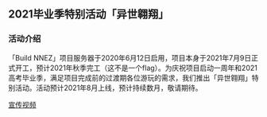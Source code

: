 ## 2021毕业季特别活动「异世翱翔」

### 活动介绍

「Build NNEZ」项目服务器于2020年6月12日启用，项目本身于2021年7月9日正式开工，预计2021年秋季完工（这不是一个flag）。为庆祝项目启动一周年和2021高考毕业季，满足项目完成前的过渡期各位游玩的需求，我们推出「异世翱翔」特别活动。活动预计2021年8月上线，预计持续数月，敬请期待。

[宣传视频](https://www.bilibili.com/video/BV1664y1b7UV)
